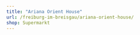 ```yaml
---
title: "Ariana Orient House"
url: /freiburg-im-breisgau/ariana-orient-house/
shop: Supermarkt
---
```

